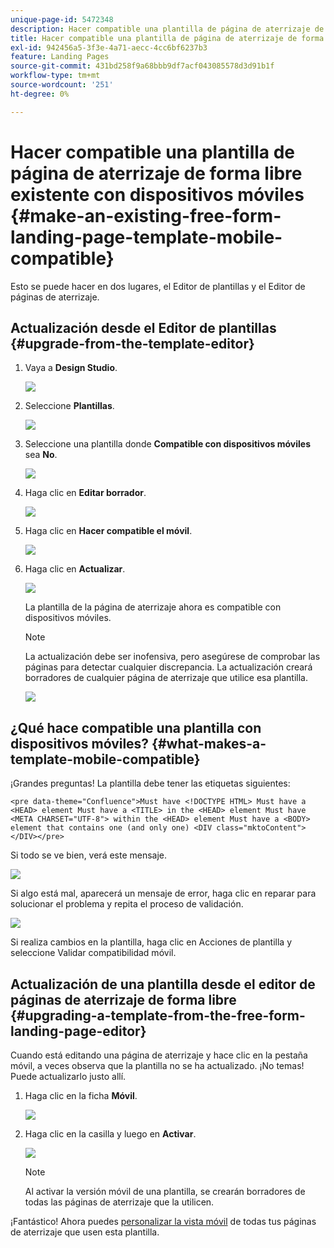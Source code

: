 ```yaml
---
unique-page-id: 5472348
description: Hacer compatible una plantilla de página de aterrizaje de forma libre existente con dispositivos móviles - Documentos de Marketo - Documentación del producto
title: Hacer compatible una plantilla de página de aterrizaje de forma libre existente con dispositivos móviles
exl-id: 942456a5-3f3e-4a71-aecc-4cc6bf6237b3
feature: Landing Pages
source-git-commit: 431bd258f9a68bbb9df7acf043085578d3d91b1f
workflow-type: tm+mt
source-wordcount: '251'
ht-degree: 0%

---
```


# Hacer compatible una plantilla de página de aterrizaje de forma libre existente con dispositivos móviles {#make-an-existing-free-form-landing-page-template-mobile-compatible}

Esto se puede hacer en dos lugares, el Editor de plantillas y el Editor de páginas de aterrizaje.

## Actualización desde el Editor de plantillas {#upgrade-from-the-template-editor}

1. Vaya a **Design Studio**.

   ![](assets/designstudio-1.png)

1. Seleccione **Plantillas**.

   ![](assets/image2015-1-22-20-3a20-3a2.png)

1. Seleccione una plantilla donde **Compatible con dispositivos móviles** sea **No**.

   ![](assets/image2015-1-22-20-3a22-3a24.png)

1. Haga clic en **Editar borrador**.

   ![](assets/image2015-1-22-20-3a25-3a36.png)

1. Haga clic en **Hacer compatible el móvil**.

   ![](assets/image2015-1-22-20-3a30-3a33.png)

1. Haga clic en **Actualizar**.

   ![](assets/image2015-1-22-20-3a32-3a45.png)

   La plantilla de la página de aterrizaje ahora es compatible con dispositivos móviles.

   >[!NOTE]
   >
   >La actualización debe ser inofensiva, pero asegúrese de comprobar las páginas para detectar cualquier discrepancia. La actualización creará borradores de cualquier página de aterrizaje que utilice esa plantilla.

   ![](assets/image2015-1-22-20-3a36-3a43.png)

## ¿Qué hace compatible una plantilla con dispositivos móviles? {#what-makes-a-template-mobile-compatible}

¡Grandes preguntas! La plantilla debe tener las etiquetas siguientes:

`<pre data-theme="Confluence">Must have <!DOCTYPE HTML> Must have a <HEAD> element Must have a <TITLE> in the <HEAD> element Must have <META CHARSET="UTF-8"> within the <HEAD> element Must have a <BODY> element that contains one (and only one) <DIV class="mktoContent"></DIV></pre>`

Si todo se ve bien, verá este mensaje.

![](assets/image2015-1-22-20-3a41-3a31.png)

Si algo está mal, aparecerá un mensaje de error, haga clic en reparar para solucionar el problema y repita el proceso de validación.

![](assets/image2015-1-22-20-3a43-3a20.png)

Si realiza cambios en la plantilla, haga clic en Acciones de plantilla y seleccione Validar compatibilidad móvil.

## Actualización de una plantilla desde el editor de páginas de aterrizaje de forma libre {#upgrading-a-template-from-the-free-form-landing-page-editor}

Cuando está editando una página de aterrizaje y hace clic en la pestaña móvil, a veces observa que la plantilla no se ha actualizado. ¡No temas! Puede actualizarlo justo allí.

1. Haga clic en la ficha **Móvil**.

   ![](assets/image2015-1-22-20-3a48-3a19.png)

1. Haga clic en la casilla y luego en **Activar**.

   ![](assets/image2015-1-22-20-3a49-3a34.png)

   >[!NOTE]
   >
   >Al activar la versión móvil de una plantilla, se crearán borradores de todas las páginas de aterrizaje que la utilicen.

¡Fantástico! Ahora puedes [personalizar la vista móvil](/help/marketo/product-docs/demand-generation/landing-pages/free-form-landing-pages/customize-mobile-view-for-your-free-form-landing-page.md) de todas tus páginas de aterrizaje que usen esta plantilla.
